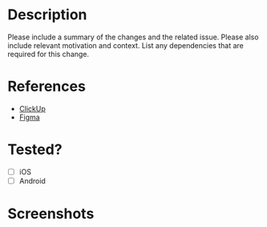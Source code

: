 # Description
Please include a summary of the changes and the related issue. Please also include relevant motivation and context. 
List any dependencies that are required for this change.

# References
- [ClickUp]()
- [Figma]()

# Tested?
- [ ] iOS
- [ ] Android

# Screenshots


